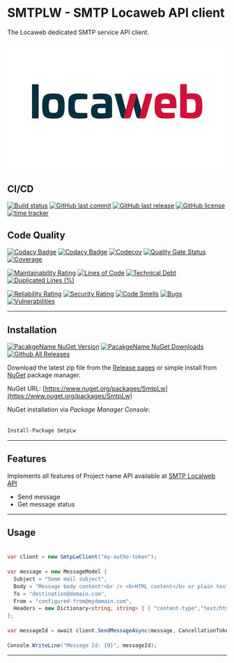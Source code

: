 # SMTPLW - SMTP Locaweb API client

The Locaweb dedicated SMTP service API client.

![SMTPLW - SMTP Locaweb](https://raw.githubusercontent.com/guibranco/smtplw/master/logo.jpg)

## CI/CD

[![Build status](https://ci.appveyor.com/api/projects/status/b7xakaaq8ldqp34r?svg=true)](https://ci.appveyor.com/project/guibranco/smtplw)
[![GitHub last commit](https://img.shields.io/github/last-commit/guibranco/smtplw)](https://github.com/guibranco/smtplw)
[![GitHub last release](https://img.shields.io/github/release-date/guibranco/smtplw.svg?style=flat)](https://github.com/guibranco/smtplw)
[![GitHub license](https://img.shields.io/github/license/guibranco/smtplw)](https://github.com/guibranco/smtplw)
[![time tracker](https://wakatime.com/badge/github/guibranco/smtplw.svg)](https://wakatime.com/badge/github/guibranco/smtplw)

## Code Quality

[![Codacy Badge](https://app.codacy.com/project/badge/Grade/fcc8c6f773fd4aa3a286cd47e5fd8d3f)](https://www.codacy.com/manual/guilherme_9/SmtpLw)
[![Codacy Badge](https://api.codacy.com/project/badge/Coverage/fcc8c6f773fd4aa3a286cd47e5fd8d3f)](https://www.codacy.com/manual/guilherme_9/SmtpLw)
[![Codecov](https://codecov.io/gh/guibranco/smtplw/branch/master/graph/badge.svg)](https://codecov.io/gh/guibranco/smtplw)
[![Quality Gate Status](https://sonarcloud.io/api/project_badges/measure?project=guibranco_smtplw&metric=alert_status)](https://sonarcloud.io/dashboard?id=guibranco_smtplw)
[![Coverage](https://sonarcloud.io/api/project_badges/measure?project=guibranco_smtplw&metric=coverage)](https://sonarcloud.io/dashboard?id=guibranco_smtplw)

[![Maintainability Rating](https://sonarcloud.io/api/project_badges/measure?project=guibranco_smtplw&metric=sqale_rating)](https://sonarcloud.io/dashboard?id=guibranco_smtplw)
[![Lines of Code](https://sonarcloud.io/api/project_badges/measure?project=guibranco_smtplw&metric=ncloc)](https://sonarcloud.io/dashboard?id=guibranco_smtplw)
[![Technical Debt](https://sonarcloud.io/api/project_badges/measure?project=guibranco_smtplw&metric=sqale_index)](https://sonarcloud.io/dashboard?id=guibranco_smtplw)
[![Duplicated Lines (%)](https://sonarcloud.io/api/project_badges/measure?project=guibranco_smtplw&metric=duplicated_lines_density)](https://sonarcloud.io/dashboard?id=guibranco_smtplw)

[![Reliability Rating](https://sonarcloud.io/api/project_badges/measure?project=guibranco_smtplw&metric=reliability_rating)](https://sonarcloud.io/dashboard?id=guibranco_smtplw)
[![Security Rating](https://sonarcloud.io/api/project_badges/measure?project=guibranco_smtplw&metric=security_rating)](https://sonarcloud.io/dashboard?id=guibranco_smtplw)
[![Code Smells](https://sonarcloud.io/api/project_badges/measure?project=guibranco_smtplw&metric=code_smells)](https://sonarcloud.io/dashboard?id=guibranco_smtplw)
[![Bugs](https://sonarcloud.io/api/project_badges/measure?project=guibranco_smtplw&metric=bugs)](https://sonarcloud.io/dashboard?id=guibranco_smtplw)
[![Vulnerabilities](https://sonarcloud.io/api/project_badges/measure?project=guibranco_smtplw&metric=vulnerabilities)](https://sonarcloud.io/dashboard?id=guibranco_smtplw)

---

## Installation

[![PacakgeName NuGet Version](https://img.shields.io/nuget/v/SmtpLw.svg?style=flat)](https://www.nuget.org/packages/SmtpLw/)
[![PacakgeName NuGet Downloads](https://img.shields.io/nuget/dt/SmtpLw.svg?style=flat)](https://www.nuget.org/packages/SmtpLw/)
[![Github All Releases](https://img.shields.io/github/downloads/guibranco/SmtpLw/total.svg?style=flat)](https://github.com/guibranco/smtplw)

Download the latest zip file from the [Release pages](https://github.com/guibranco/SmtpLw/releases) or simple install from [NuGet](https://www.nuget.org/packages/SmtpLw) package manager.

NuGet URL: [https://www.nuget.org/packages/SmtpLw](https://www.nuget.org/packages/SmtpLw)

NuGet installation via *Package Manager Console*:

```ps

Install-Package SmtpLw

```

---

## Features

Implements all features of Project name API available at [SMTP Localweb API](http://developer.locaweb.com.br/documentacoes/smtp/api-como-utilizar/)

- Send message
- Get message status

---

## Usage

```cs

var client = new SmtpLwClient("my-autho-token");

var message = new MessageModel {
  Subject = "Some mail subject",
  Body = "Message body content!<br /> <b>HTML content</b> or plain text.",
  To = "destination@domain.com",
  From = "configured-from@mydomain.com",
  Headers = new Dictionary<string, string> { { "content-type","text/html"} }
};

var messageId = await client.SendMessageAsync(message, CancellationToken.None).ConfigureAwait(false);

Console.WriteLine("Message Id: {0}", messageId);

```

---
